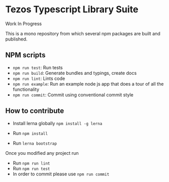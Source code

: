 # Tezos Typescript Library Suite

Work In Progress

This is a mono repository from which several npm packages are built and published.

## NPM scripts

- `npm run test`: Run tests
- `npm run build`: Generate bundles and typings, create docs
- `npm run lint`: Lints code
- `npm run example`: Run an example node js app that does a tour of all the functionality
- `npm run commit`: Commit using conventional commit style
  
## How to contribute

- Install lerna globally `npm install -g lerna`

- Run `npm install`
- Run `lerna bootstrap`

Once you modified any project run

- Run `npm run lint`
- Run `npm run test`
- In order to commit please use `npm run commit`
